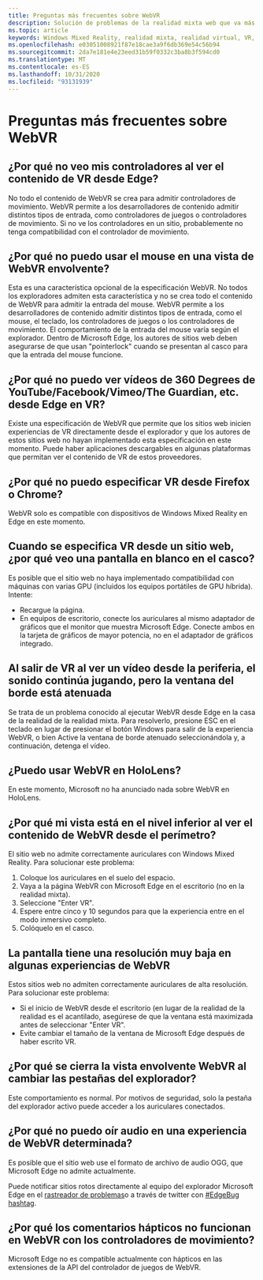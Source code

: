 ```yaml
---
title: Preguntas más frecuentes sobre WebVR
description: Solución de problemas de la realidad mixta web que va más allá de nuestra documentación de soporte técnico estándar para el consumidor.
ms.topic: article
keywords: Windows Mixed Reality, realidad mixta, realidad virtual, VR, MR, solución de problemas, errores, ayuda, soporte técnico, WebVR
ms.openlocfilehash: e03051008921f87e18cae3a9f6db369e54c56b94
ms.sourcegitcommit: 2da7e181e4e23eed31b59f0332c3ba8b3f594cd0
ms.translationtype: MT
ms.contentlocale: es-ES
ms.lasthandoff: 10/31/2020
ms.locfileid: "93131939"
---
```

# <a name="webvr-faqs"></a>Preguntas más frecuentes sobre WebVR

## <a name="why-cant-i-see-my-controllers-when-viewing-vr-content-from-edge"></a>¿Por qué no veo mis controladores al ver el contenido de VR desde Edge?

No todo el contenido de WebVR se crea para admitir controladores de movimiento. WebVR permite a los desarrolladores de contenido admitir distintos tipos de entrada, como controladores de juegos o controladores de movimiento. Si no ve los controladores en un sitio, probablemente no tenga compatibilidad con el controlador de movimiento.

## <a name="why-cant-i-use-the-mouse-in-an-immersive-webvr-view"></a>¿Por qué no puedo usar el mouse en una vista de WebVR envolvente?

Esta es una característica opcional de la especificación WebVR. No todos los exploradores admiten esta característica y no se crea todo el contenido de WebVR para admitir la entrada del mouse. WebVR permite a los desarrolladores de contenido admitir distintos tipos de entrada, como el mouse, el teclado, los controladores de juegos o los controladores de movimiento. El comportamiento de la entrada del mouse varía según el explorador. Dentro de Microsoft Edge, los autores de sitios web deben asegurarse de que usan "pointerlock" cuando se presentan al casco para que la entrada del mouse funcione.

## <a name="why-cant-i-view-360-degree-videos-from-youtubefacebookvimeothe-guardian-etc-from-edge-in-vr"></a>¿Por qué no puedo ver vídeos de 360 Degrees de YouTube/Facebook/Vimeo/The Guardian, etc. desde Edge en VR?

Existe una especificación de WebVR que permite que los sitios web inicien experiencias de VR directamente desde el explorador y que los autores de estos sitios web no hayan implementado esta especificación en este momento. Puede haber aplicaciones descargables en algunas plataformas que permitan ver el contenido de VR de estos proveedores.

## <a name="why-cant-i-enter-vr-from-firefox-or-chrome"></a>¿Por qué no puedo especificar VR desde Firefox o Chrome?

WebVR solo es compatible con dispositivos de Windows Mixed Reality en Edge en este momento.

## <a name="when-i-enter-vr-from-a-website-why-do-i-see-a-blank-screen-in-my-headset"></a>Cuando se especifica VR desde un sitio web, ¿por qué veo una pantalla en blanco en el casco?

Es posible que el sitio web no haya implementado compatibilidad con máquinas con varias GPU (incluidos los equipos portátiles de GPU híbrida). Intente:

* Recargue la página.
* En equipos de escritorio, conecte los auriculares al mismo adaptador de gráficos que el monitor que muestra Microsoft Edge. Conecte ambos en la tarjeta de gráficos de mayor potencia, no en el adaptador de gráficos integrado.

## <a name="when-i-exit-vr-when-watching-a-video-from-edge-the-sound-continues-playing-but-the-edge-window-is-grayed-out"></a>Al salir de VR al ver un vídeo desde la periferia, el sonido continúa jugando, pero la ventana del borde está atenuada

Se trata de un problema conocido al ejecutar WebVR desde Edge en la casa de la realidad de la realidad mixta. Para resolverlo, presione ESC en el teclado en lugar de presionar el botón Windows para salir de la experiencia WebVR, o bien Active la ventana de borde atenuado seleccionándola y, a continuación, detenga el vídeo.

## <a name="can-i-use-webvr-on-the-hololens"></a>¿Puedo usar WebVR en HoloLens?

En este momento, Microsoft no ha anunciado nada sobre WebVR en HoloLens.

## <a name="why-is-my-view-at-floor-level-when-viewing-webvr-content-from-edge"></a>¿Por qué mi vista está en el nivel inferior al ver el contenido de WebVR desde el perímetro?

El sitio web no admite correctamente auriculares con Windows Mixed Reality. Para solucionar este problema:

1. Coloque los auriculares en el suelo del espacio.
2. Vaya a la página WebVR con Microsoft Edge en el escritorio (no en la realidad mixta).
3. Seleccione "Enter VR".
4. Espere entre cinco y 10 segundos para que la experiencia entre en el modo inmersivo completo.
5. Colóquelo en el casco.

## <a name="the-display-is-very-low-resolution-in-some-webvr-experiences"></a>La pantalla tiene una resolución muy baja en algunas experiencias de WebVR

Estos sitios web no admiten correctamente auriculares de alta resolución. Para solucionar este problema:

* Si el inicio de WebVR desde el escritorio (en lugar de la realidad de la realidad es el acantilado, asegúrese de que la ventana está maximizada antes de seleccionar "Enter VR".
* Evite cambiar el tamaño de la ventana de Microsoft Edge después de haber escrito VR.

## <a name="why-does-the-webvr-immersive-view-exit-when-i-change-browser-tabs"></a>¿Por qué se cierra la vista envolvente WebVR al cambiar las pestañas del explorador?

Este comportamiento es normal. Por motivos de seguridad, solo la pestaña del explorador activo puede acceder a los auriculares conectados.

## <a name="why-cant-i-hear-audio-on-a-particular-webvr-experience"></a>¿Por qué no puedo oír audio en una experiencia de WebVR determinada?

Es posible que el sitio web use el formato de archivo de audio OGG, que Microsoft Edge no admite actualmente.

Puede notificar sitios rotos directamente al equipo del explorador Microsoft Edge en el [rastreador de problemas](https://developer.microsoft.com/microsoft-edge/platform/issues/)o a través de twitter con [#EdgeBug hashtag](https://blogs.windows.com/msedgedev/2016/08/11/edgebug-twitter/).

## <a name="why-does-haptic-feedback-not-work-in-webvr-with-motion-controllers"></a>¿Por qué los comentarios hápticos no funcionan en WebVR con los controladores de movimiento?

Microsoft Edge no es compatible actualmente con hápticos en las extensiones de la API del controlador de juegos de WebVR.
